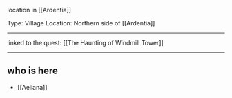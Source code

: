 location in [[Ardentia]]


Type: Village
Location: Northern side of [[Ardentia]]

---

linked to the quest: [[The Haunting of Windmill Tower]]

---

## who is here

- [[Aeliana]]
